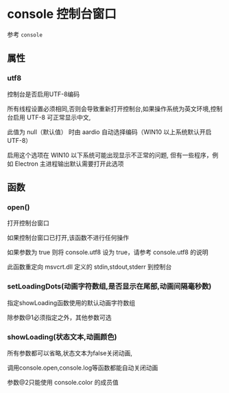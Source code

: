# console 控制台窗口

参考 `console`

## 属性

### utf8

 控制台是否启用UTF-8编码
 
 所有线程设置必须相同,否则会导致重新打开控制台,如果操作系统为英文环境,控制台启用 UTF-8 可正常显示中文,
 
 此值为 null（默认值） 时由 aardio 自动选择编码（WIN10 以上系统默认开启 UTF-8）
 
 启用这个选项在 WIN10 以下系统可能出现显示不正常的问题, 但有一些程序，例如 Electron 主进程输出默认需要打开此选项

## 函数

### open()

打开控制台窗口

如果控制台窗口已打开,该函数不进行任何操作

如果参数为 true 则将 console.utf8 设为 true，请参考 console.utf8 的说明

此函数重定向 msvcrt.dll 定义的 stdin,stdout,stderr 到控制台

### setLoadingDots(动画字符数组,是否显示在尾部,动画间隔毫秒数)

指定showLoading函数使用的默认动画字符数组

除参数@1必须指定之外，其他参数可选

### showLoading(状态文本,动画颜色)

所有参数都可以省略,状态文本为false关闭动画,

调用console.open,console.log等函数都能自动关闭动画

参数@2只能使用 console.color 的成员值











